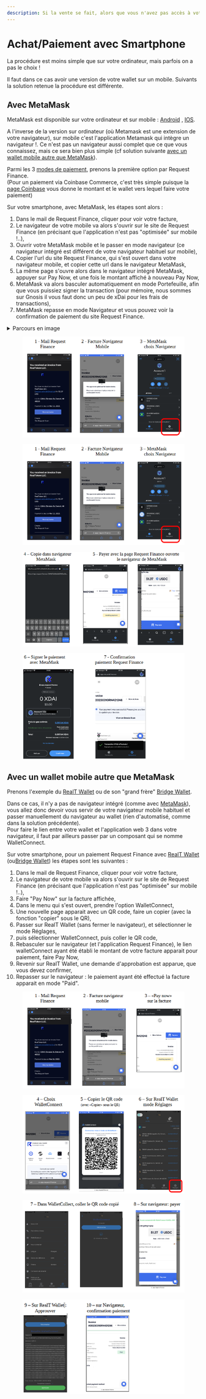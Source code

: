 ```yaml
---
description: Si la vente se fait, alors que vous n'avez pas accès à votre ordinateur ..
---
```


# Achat/Paiement avec Smartphone

La procédure est moins simple que sur votre ordinateur, mais parfois on a pas le choix !

Il faut dans ce cas avoir une version de votre wallet sur un mobile. Suivants la solution retenue la procédure est différente.

## Avec MetaMask

MetaMask est disponible sur votre ordinateur et sur mobile : [Android](https://play.google.com/store/apps/details?id=io.metamask) , [IOS](https://apps.apple.com/fr/app/metamask-blockchain-wallet).

A l'inverse de la version sur ordinateur (où Metamask est une extension de votre navigateur), sur mobile c'est l'application Metamask qui intègre un navigateur !. Ce n'est pas un navigateur aussi complet que ce que vous connaissez, mais ce sera bien plus simple (cf solution suivante [avec un wallet mobile autre que MetaMask](achat-paiement-avec-smartphone.md#avec-un-wallet-mobile-autre-que-metamask)).

Parmi les 3 [modes de paiement](mode-de-paiement-realt.md), prenons la première option par Request Finance.\
(Pour un paiement via Coinbase Commerce, c'est très simple puisque la [page Coinbase](paiement-avec-coinbase-commerce.md) vous donne le montant et le wallet vers lequel faire votre paiement)

Sur votre smartphone, avec MetaMask, les étapes sont alors :&#x20;

1. Dans le mail de Request Finance, cliquer pour voir votre facture,
2. Le navigateur de votre mobile va alors s'ouvrir sur le site de Request Finance (en précisant que l'application n'est pas "optimisée" sur mobile !..),
3. Ouvrir votre MetaMask mobile et le passer en mode navigateur (ce navigateur intégré  est différent de votre navigateur habituel sur mobile),
4. Copier l'url du site Request Finance, qui s'est ouvert dans votre navigateur mobile, et copier cette url dans le navigateur MetaMask,
5. La même page s'ouvre alors dans le navigateur intégré MetaMask, appuyer sur Pay Now, et une fois le montant affiché à nouveau Pay Now,
6. MetaMask va alors basculer automatiquement en mode Portefeuille, afin que vous puissiez signer la transaction (pour mémoire, nous sommes sur Gnosis il vous faut donc un peu de xDai pour les frais de transactions),
7. MetaMask repasse en mode Navigateur et vous pouvez voir la confirmation de paiement du  site Request Finance.

<details>

<summary>Parcours en image</summary>

<img src="../../../.gitbook/assets/image (6).png" alt="" data-size="original">

</details>

<figure><img src="../../../.gitbook/assets/image (6).png" alt=""><figcaption></figcaption></figure>

<figure><img src="../../../.gitbook/assets/image (6).png" alt=""><figcaption></figcaption></figure>

<figure><img src="../../../.gitbook/assets/image (16).png" alt=""><figcaption></figcaption></figure>

<figure><img src="../../../.gitbook/assets/image (10).png" alt=""><figcaption></figcaption></figure>

## Avec un wallet mobile autre que MetaMask

Prenons l'exemple du [RealT Wallet](../../portefeuille/realt-wallet.md) ou de son "grand frère" [Bridge Wallet](https://www.mtpelerin.com/fr/bridge-wallet).

Dans ce cas, il n'y a pas de navigateur intégré (comme avec [MetaMask](achat-paiement-avec-smartphone.md#avec-metamask)), vous allez donc devoir vous servir de votre navigateur mobile habituel et passer manuellement du navigateur au wallet (rien d'automatisé, comme dans la solution précédente).\
Pour faire le lien entre votre wallet et l'application web 3 dans votre navigateur, il faut par ailleurs passer par un composant qui se nomme WalletConnect.

Sur votre smartphone, pour un paiement Request Finance avec [RealT Wallet](../../portefeuille/realt-wallet.md) (ou[Bridge Wallet](https://www.mtpelerin.com/fr/bridge-wallet)) les étapes sont les suivantes :

1. Dans le mail de Request Finance, cliquer pour voir votre facture,
2. Le navigateur de votre mobile va alors s'ouvrir sur le site de Request Finance (en précisant que l'application n'est pas "optimisée" sur mobile !..),
3. Faire "Pay Now" sur la facture affichée,
4. Dans le menu qui s'est ouvert, prendre l'option WalletConnect,
5. Une nouvelle page apparait avec un QR code, faire un copier (avec la fonction "copier" sous le QR),
6. Passer sur RealT Wallet (sans fermer le navigateur), et sélectionner le mode Réglages,
7. puis sélectionner WalletConnect, puis coller le QR code,
8. Rebasculer sur le navigateur (et l'application Request Finance), le lien walletConnect ayant été établi le montant de votre facture apparait pour paiement, faire Pay Now,
9. Revenir sur RealT Wallet, une demande d'approbation est apparue, que vous devez confirmer,
10. Repasser sur le navigateur : le paiement ayant été effectué la facture apparait en mode "Paid".

<figure><img src="../../../.gitbook/assets/image (11).png" alt=""><figcaption></figcaption></figure>

<figure><img src="../../../.gitbook/assets/image (2).png" alt=""><figcaption></figcaption></figure>

<figure><img src="../../../.gitbook/assets/image (4).png" alt=""><figcaption></figcaption></figure>

<figure><img src="../../../.gitbook/assets/image.png" alt=""><figcaption></figcaption></figure>

